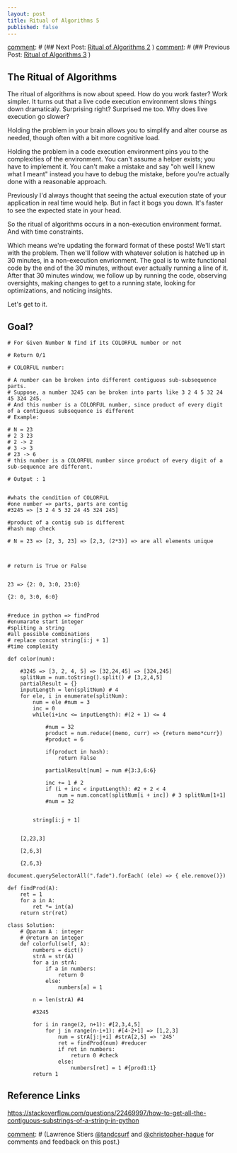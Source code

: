 ```yaml
---
layout: post
title: Ritual of Algorithms 5
published: false
---
```


[comment]: # (## Next Post: [Ritual of Algorithms 2](https://nsipplswezey.github.io/2018/02/21/Algos-4.html) )
[comment]: # (## Previous Post: [Ritual of Algorithms 3](https://nsipplswezey.github.io/2018/02/15/Algos-3.html) )

## The Ritual of Algorithms

The ritual of algorithms is now about speed. How do you work faster? Work simpler. It turns out that a live code execution environment slows things down dramaticaly. Surprising right? Surprised me too. Why does live execution go slower? 

Holding the problem in your brain allows you to simplify and alter course as needed, though often with a bit more cognitive load. 

Holding the problem in a code execution environment pins you to the complexities of the environment. You can't assume a helper exists; you have to implement it. You can't make a mistake and say "oh well I knew what I meant" instead you have to debug the mistake, before you're actually done with a reasonable approach.

Previously I'd always thought that seeing the actual execution state of your application in real time would help. But in fact it bogs you down. It's faster to see the expected state in your head.

So the ritual of algorithms occurs in a non-execution environment format. And with time constraints.

Which means we're updating the forward format of these posts! We'll start with the problem. Then we'll follow with whatever solution is hatched up in 30 minutes, in a non-execution envrionment. The goal is to write functional code by the end of the 30 minutes, without ever actually running a line of it. After that 30 minutes window, we follow up by running the code, observing oversights, making changes to get to a running state, looking for optimizations, and noticing insights. 

Let's get to it.

## Goal?

```
# For Given Number N find if its COLORFUL number or not

# Return 0/1

# COLORFUL number:

# A number can be broken into different contiguous sub-subsequence parts. 
# Suppose, a number 3245 can be broken into parts like 3 2 4 5 32 24 45 324 245. 
# And this number is a COLORFUL number, since product of every digit of a contiguous subsequence is different
# Example:

# N = 23
# 2 3 23
# 2 -> 2
# 3 -> 3
# 23 -> 6
# this number is a COLORFUL number since product of every digit of a sub-sequence are different. 

# Output : 1


#whats the condition of COLORFUL
#one number => parts, parts are contig
#3245 => [3 2 4 5 32 24 45 324 245]

#product of a contig sub is different
#hash map check

# N = 23 => [2, 3, 23] => [2,3, (2*3)] => are all elements unique



# return is True or False


23 => {2: 0, 3:0, 23:0}

{2: 0, 3:0, 6:0}


#reduce in python => findProd
#enumarate start integer
#spliting a string
#all possible combinations
# replace concat string[i:j + 1]
#time complexity

def color(num):
    
    #3245 => [3, 2, 4, 5] => [32,24,45] => [324,245]
    splitNum = num.toString().split() # [3,2,4,5]
    partialResult = {}
    inputLength = len(splitNum) # 4
    for ele, i in enumerate(splitNum):
        num = ele #num = 3
        inc = 0
        while(i+inc <= inputLength): #(2 + 1) <= 4
            
            #num = 32
            product = num.reduce((memo, curr) => {return memo*curr})
            #product = 6
            
            if(product in hash):
                return False
            
            partialResult[num] = num #{3:3,6:6}
            
            inc += 1 # 2
            if (i + inc < inputLength): #2 + 2 < 4
                num = num.concat(splitNum[i + inc]) # 3 splitNum[1+1]
            #num = 32
            
        
        string[i:j + 1]
        
        
    [2,23,3]
    
    [2,6,3]
    
    {2,6,3}

document.querySelectorAll(".fade").forEach( (ele) => { ele.remove()})

def findProd(A):
    ret = 1
    for a in A:
        ret *= int(a)
    return str(ret)

class Solution:
    # @param A : integer
    # @return an integer
    def colorful(self, A):
        numbers = dict()
        strA = str(A)
        for a in strA:
            if a in numbers:
                return 0
            else:
                numbers[a] = 1
                
        n = len(strA) #4
        
        #3245
        
        for i in range(2, n+1): #[2,3,4,5]
            for j in range(n-i+1): #[4-2+1] => [1,2,3]
                num = strA[j:j+i] #strA[2,5] => '245'
                ret = findProd(num) #reducer
                if ret in numbers:
                    return 0 #check
                else:
                    numbers[ret] = 1 #{prod1:1}
        return 1
```

[comment]: # ( ## Oversights )

[comment]: # ( ## Insights )

[comment]: # ( ## Optimized Solution )

[comment]: # ( ## Other Notes For Reference )

## Reference Links
https://stackoverflow.com/questions/22469997/how-to-get-all-the-contiguous-substrings-of-a-string-in-python

[comment]: # ( ## **Thanks** )

[comment]: # (Lawrence Stiers [@tandcsurf](https://github.com/tandcsurf) and [@christopher-hague](https://github.com/christopher-hague) for comments and feedback on this post.)







